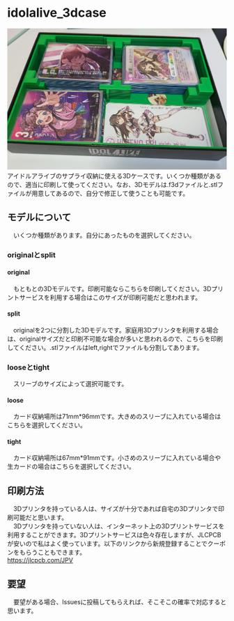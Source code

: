 # idolalive_3dcase
![samune](images/001.jpg)
　アイドルアライブのサプライ収納に使える3Dケースです。いくつか種類があるので、適当に印刷して使ってください。なお、3Dモデルは.f3dファイルと.stlファイルが用意してあるので、自分で修正して使うことも可能です。
## モデルについて
　いくつか種類があります。自分にあったものを選択してください。
### originalとsplit
#### original
　もともとの3Dモデルです。印刷可能ならこちらを印刷してください。3Dプリントサービスを利用する場合はこのサイズが印刷可能だと思われます。
#### split
　originalを2つに分割した3Dモデルです。家庭用3Dプリンタを利用する場合は、originalサイズだと印刷不可能な場合が多いと思われるので、こちらを印刷してください。.stlファイルはleft,rightでファイルも分割してあります。
### looseとtight
　スリーブのサイズによって選択可能です。
#### loose
　カード収納場所は71mm*96mmです。大きめのスリーブに入れている場合はこちらを選択してください。
#### tight
　カード収納場所は67mm*91mmです。小さめのスリーブに入れている場合や生カードの場合はこちらを選択してください。
## 印刷方法
　3Dプリンタを持っている人は、サイズが十分であれば自宅の3Dプリンタで印刷可能だと思います。
<br>
　3Dプリンタを持っていない人は、インターネット上の3Dプリントサービスを利用することができます。3Dプリントサービスは色々存在しますが、JLCPCBが安いので私はよく使っています。以下のリンクから新規登録することでクーポンをもらうこともできます。
<br>
https://jlcpcb.com/JPV

## 要望
　要望がある場合、Issuesに投稿してもらえれば、そこそこの確率で対応すると思います。
